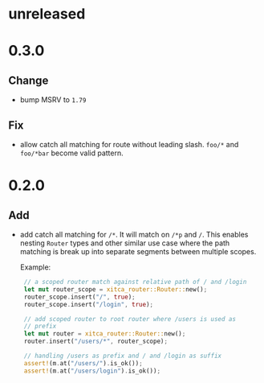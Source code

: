 # unreleased

# 0.3.0
## Change
- bump MSRV to `1.79`

## Fix
- allow catch all matching for route without leading slash. `foo/*` and `foo/*bar` become valid pattern.

# 0.2.0
## Add
- add catch all matching for `/*`. It will match on `/*p` and `/`. This enables nesting `Router` types and other similar use case where the path matching is break up into separate segments between multiple scopes. 

    Example:
   ```rust
    // a scoped router match against relative path of / and /login
    let mut router_scope = xitca_router::Router::new();
    router_scope.insert("/", true);
    router_scope.insert("/login", true);

    // add scoped router to root router where /users is used as
    // prefix
    let mut router = xitca_router::Router::new();
    router.insert("/users/*", router_scope);

    // handling /users as prefix and / and /login as suffix
    assert!(m.at("/users/").is_ok());
    assert!(m.at("/users/login").is_ok());
   ```
